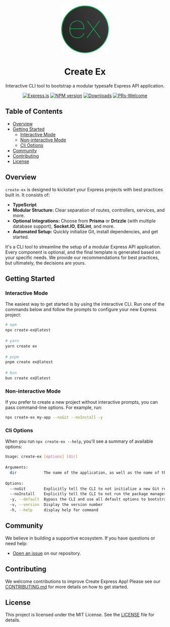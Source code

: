 <p align="center">
  <img src="./ex-logo.png" alt="Create Express App Logo" width="150">
</p>

<h1 align="center">Create Ex</h1>

<p align="center">
  Interactive CLI tool to bootstrap a modular typesafe Express API application.
</p>

<div align="center">

[![Express.js][express-img]][express-url]
[![NPM version][npm-img]][npm-url]
[![Downloads][downloads-img]][npm-url]
[![PRs-Welcome][contribute-img]][contribute-url]

</div>

## Table of Contents

- [Overview](#overview)
- [Getting Started](#getting-started)
  - [Interactive Mode](#interactive-mode)
  - [Non-interactive Mode](#non-interactive-mode)
  - [Cli Options](#cli-options)
- [Community](#community)
- [Contributing](#contributing)
- [License](#license)

## Overview

`create-ex` is designed to kickstart your Express projects with best practices built in. It consists of:

- **TypeScript**
- **Modular Structure:** Clear separation of routes, controllers, services, and more.
- **Optional Integrations:** Choose from **Prisma** or **Drizzle** (with multiple database support), **Socket.IO**, **ESLint**, and more.
- **Automated Setup:** Quickly initialize Git, install dependencies, and get started.

It's a CLI tool to streamline the setup of a modular Express API application. Every component is optional, and the final template is generated based on your specific needs.
We provide our recommendations for best practices, but ultimately, the decisions are yours.

## Getting Started

### Interactive Mode

The easiest way to get started is by using the interactive CLI. Run one of the commands below and follow the prompts to configure your new Express project:

```bash
# npm
npx create-ex@latest

# yarn
yarn create ex

# pnpm
pnpm create ex@latest

# bun
bun create ex@latest
```

### Non-interactive Mode

If you prefer to create a new project without interactive prompts, you can pass command-line options. For example, run:

```bash
npx create-ex my-app --noGit --noInstall -y
```

### Cli Options

When you run `npx create-ex --help`, you'll see a summary of available options:

```bash
Usage: create-ex [options] [dir]

Arguments:
  dir            The name of the application, as well as the name of the directory to create

Options:
  --noGit        Explicitly tell the CLI to not initialize a new Git repo in the project
  --noInstall    Explicitly tell the CLI to not run the package manager install command
  -y, --default  Bypass the CLI and use all default options to bootstrap a new ex-app
  -v, --version  Display the version number
  -h, --help     display help for command
```

## Community

We believe in building a supportive ecosystem. If you have questions or need help:

- [Open an issue](https://github.com/MoWael11/create-ex/issues/new) on our repository.

## Contributing

We welcome contributions to improve Create Express App! Please see our [CONTRIBUTING.md](https://github.com/MoWael11/create-ex/blob/main/CONTRIBUTING.md) for more details on how to get started.

## License

This project is licensed under the MIT License. See the [LICENSE](https://github.com/MoWael11/create-ex/blob/main/LICENSE) file for details.

[downloads-img]: https://img.shields.io/npm/dm/create-ex?color=364fc7&logoColor=364fc7
[npm-url]: https://www.npmjs.com/package/create-ex
[npm-img]: https://img.shields.io/npm/v/create-ex?color=08ad52&logoColor=0b7285
[contribute-url]: https://github.com/MoWael11/create-ex/blob/main/CONTRIBUTING.md
[contribute-img]: https://img.shields.io/badge/PRs-welcome-blue.svg
[express-url]: https://expressjs.com
[express-img]: https://img.shields.io/badge/Express.js-%23404d59.svg?logo=express&logoColor=%2361DAFB
